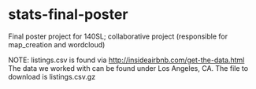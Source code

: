 # stats-final-poster
Final poster project for 140SL; collaborative project (responsible for map_creation and wordcloud)


NOTE: listings.csv is found via http://insideairbnb.com/get-the-data.html
The data we worked with can be found under Los Angeles, CA. The file to download is listings.csv.gz
